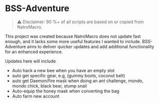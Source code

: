 # BSS-Adventure

> ⚠️ Disclaimer: 90 %+ of all scripts are based on or copied from NatroMacro.

This project was created because NatroMacro does not update fast enough, and it lacks some more useful features I wanted to include. BSS-Adventure aims to deliver quicker updates and add additional functionality for an enhanced experience.

Updates here will include
- Auto hack a new bee when you have an empty slot
- auto get specific gear, e.g, (gummy boots, coconut belt)
- auto get Daemon/fire mask when doing an ant challenge, mondo, mondo chick, black bear, stump snail
- Auto-equip the honey mask when converting the bag
- Auto farm new account 
